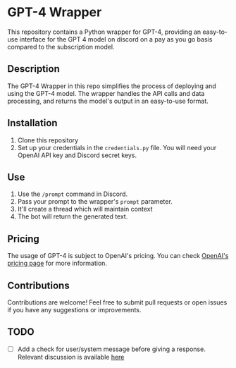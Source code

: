 # GPT-4 Wrapper

This repository contains a Python wrapper for GPT-4, providing an easy-to-use interface for the GPT 4 model on discord on a pay as you go basis compared to the subscription model.

## Description

The GPT-4 Wrapper in this repo simplifies the process of deploying and using the GPT-4 model. The wrapper handles the API calls and data processing, and returns the model's output in an easy-to-use format.

## Installation

1. Clone this repository
2. Set up your credentials in the `credentials.py` file. You will need your OpenAI API key and Discord secret keys.

## Use

1. Use the `/prompt` command in Discord.
2. Pass your prompt to the wrapper's `prompt` parameter.
3. It'll create a thread which will maintain context
4. The bot will return the generated text.

## Pricing

The usage of GPT-4 is subject to OpenAI's pricing. You can check [OpenAI's pricing page](https://openai.com/pricing) for more information.

## Contributions

Contributions are welcome! Feel free to submit pull requests or open issues if you have any suggestions or improvements.

## TODO

- [ ] Add a check for user/system message before giving a response. Relevant discussion is available [here](https://cdn.discordapp.com/attachments/1225906013723557989/1230631313514692628/image.png?ex=663405b9&is=662190b9&hm=118e811aff96bfbf36ad473920ea725fd02d540cfebe80185fd4f7bae65988f4&)
